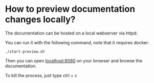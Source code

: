 # How to preview documentation changes locally?

The documentation can be hosted on a local webserver via httpd.

You can run it with the following command, note that it requires docker:

```shell
./start-preview.sh
```

Then you can open [localhost:8080](http://localhost:8080) on your browser and browse the documentation.

To kill the process, just type ctrl + c
